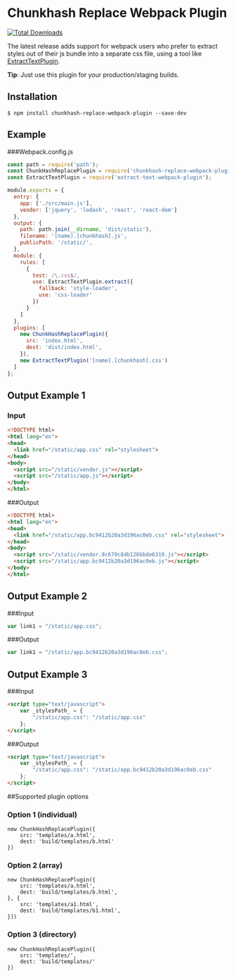 Chunkhash Replace Webpack Plugin
================================
[![Total Downloads](https://img.shields.io/npm/dt/chunkhash-replace-webpack-plugin.svg)](https://npm-stat.com/charts.html?package=chunkhash-replace-webpack-plugin)

The latest release adds support for webpack users who prefer to extract styles out of their js bundle into a separate css file, using a tool like [ExtractTextPlugin](https://www.npmjs.com/package/extract-text-webpack-plugin).

**Tip**: Just use this plugin for your production/staging builds.

## Installation
```shell
$ npm install chunkhash-replace-webpack-plugin --save-dev
```

## Example

###Webpack.config.js

```javascript
const path = require('path');
const ChunkHashReplacePlugin = require('chunkhash-replace-webpack-plugin');
const ExtractTextPlugin = require('extract-text-webpack-plugin');

module.exports = {
  entry: {
    app: ['./src/main.js'],
    vendor: ['jquery', 'lodash', 'react', 'react-dom']
  },
  output: {
    path: path.join(__dirname, 'dist/static'),
    filename: '[name].[chunkhash].js',
    publicPath: '/static/',
  },
  module: {
    rules: [
      {
        test: /\.css$/,
        use: ExtractTextPlugin.extract({
          fallback: 'style-loader',
          use: 'css-loader'
        })
      }
    ]
  },
  plugins: [
    new ChunkHashReplacePlugin({
      src: 'index.html',
      dest: 'dist/index.html',
    }),
    new ExtractTextPlugin('[name].[chunkhash].css')
  ]
};
```

## Output Example 1
### Input
```html
<!DOCTYPE html>
<html lang="en">
<head>
  <link href="/static/app.css" rel="stylesheet">
</head>
<body>
  <script src="/static/vendor.js"></script>
  <script src="/static/app.js"></script>
</body>
</html>
```

###Output

```html
<!DOCTYPE html>
<html lang="en">
<head>
  <link href="/static/app.bc9412b20a3d196ac0eb.css" rel="stylesheet">
</head>
<body>
  <script src="/static/vendor.8c670c84b126bbde6319.js"></script>
  <script src="/static/app.bc9412b20a3d196ac0eb.js"></script>
</body>
</html>
```

## Output Example 2
###Input

```javascript
var link1 = "/static/app.css";
```

###Output

```javascript
var link1 = "/static/app.bc9412b20a3d196ac0eb.css";
```

## Output Example 3
###Input

```html
<script type="text/javascript">
    var _stylesPath_ = {
        "/static/app.css": "/static/app.css"
    };
</script>
```

###Output
```html
<script type="text/javascript">
    var _stylesPath_ = {
        "/static/app.css": "/static/app.bc9412b20a3d196ac0eb.css"
    };
</script>
```

##Supported plugin options
### Option 1 (individual)
```
new ChunkHashReplacePlugin({
    src: 'templates/a.html',
    dest: 'build/templates/b.html'
})
```

### Option 2 (array)
```
new ChunkHashReplacePlugin({
    src: 'templates/a.html',
    dest: 'build/templates/b.html',
}, {
    src: 'templates/a1.html',
    dest: 'build/templates/b1.html',
}])
```

### Option 3 (directory)
```
new ChunkHashReplacePlugin({
    src: 'templates/',
    dest: 'build/templates/'
})
```